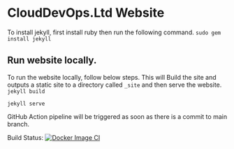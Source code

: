 # CloudDevOps.Ltd Website

To install jekyll, first install ruby then run the following command.
`sudo gem install jekyll`

## Run website locally.

To run the website locally, follow below steps. This will Build the site and outputs a static site to a directory called `_site` and then serve the website.
`jekyll build`

`jekyll serve`


GitHub Action pipeline will be triggered as soon as there is a commit to main branch.

Build Status:
[![Docker Image CI](https://github.com/CloudDevOps-Ltd/CloudDevOps-Ltd.github.io/actions/workflows/pages.yml/badge.svg)](https://github.com/CloudDevOps-Ltd/CloudDevOps-Ltd.github.io/actions/workflows/pages.yml)
